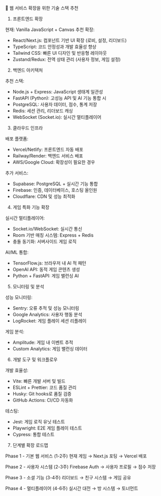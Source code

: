  🚀 웹 서비스 확장을 위한 기술 스택 추천

  1. 프론트엔드 확장

  현재: Vanilla JavaScript + Canvas
  추천 확장:
  - React/Next.js: 컴포넌트 기반 UI 확장 (로비, 설정, 리더보드)
  - TypeScript: 코드 안정성과 개발 효율성 향상
  - Tailwind CSS: 빠른 UI 디자인 및 반응형 레이아웃
  - Zustand/Redux: 전역 상태 관리 (사용자 정보, 게임 설정)

  2. 백엔드 아키텍처

  추천 스택:
  - Node.js + Express: JavaScript 생태계 일관성
  - FastAPI (Python): 고성능 API 및 AI 기능 통합 시
  - PostgreSQL: 사용자 데이터, 점수, 통계 저장
  - Redis: 세션 관리, 리더보드 캐싱
  - WebSocket (Socket.io): 실시간 멀티플레이어

  3. 클라우드 인프라

  배포 플랫폼:
  - Vercel/Netlify: 프론트엔드 자동 배포
  - Railway/Render: 백엔드 서비스 배포
  - AWS/Google Cloud: 확장성이 필요한 경우

  추가 서비스:
  - Supabase: PostgreSQL + 실시간 기능 통합
  - Firebase: 인증, 데이터베이스, 호스팅 올인원
  - Cloudflare: CDN 및 성능 최적화

  4. 게임 특화 기능 확장

  실시간 멀티플레이어:
  - Socket.io/WebSocket: 실시간 통신
  - Room 기반 매칭 시스템: Express + Redis
  - 충돌 동기화: 서버사이드 게임 로직

  AI/ML 통합:
  - TensorFlow.js: 브라우저 내 AI 적 패턴
  - OpenAI API: 동적 게임 콘텐츠 생성
  - Python + FastAPI: 게임 밸런싱 AI

  5. 모니터링 및 분석

  성능 모니터링:
  - Sentry: 오류 추적 및 성능 모니터링
  - Google Analytics: 사용자 행동 분석
  - LogRocket: 게임 플레이 세션 리플레이

  게임 분석:
  - Amplitude: 게임 내 이벤트 추적
  - Custom Analytics: 게임 밸런싱 데이터

  6. 개발 도구 및 워크플로우

  개발 효율성:
  - Vite: 빠른 개발 서버 및 빌드
  - ESLint + Prettier: 코드 품질 관리
  - Husky: Git hooks로 품질 검증
  - GitHub Actions: CI/CD 자동화

  테스팅:
  - Jest: 게임 로직 유닛 테스트
  - Playwright: E2E 게임 플레이 테스트
  - Cypress: 통합 테스트

  7. 단계별 확장 로드맵

  Phase 1 - 기본 웹 서비스 (1-2주)
  현재 게임 → Next.js 포팅 → Vercel 배포

  Phase 2 - 사용자 시스템 (2-3주)
  Firebase Auth → 사용자 프로필 → 점수 저장

  Phase 3 - 소셜 기능 (3-4주)
  리더보드 → 친구 시스템 → 게임 공유

  Phase 4 - 멀티플레이어 (4-6주)
  실시간 대전 → 방 시스템 → 토너먼트